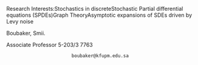 Research Interests:Stochastics in discreteStochastic Partial differential equations (SPDEs)Graph TheoryAsymptotic expansions of SDEs driven by Levy noise

Boubaker, Smii.
                
Associate Professor
 5-203/3
 7763



                            boubaker@kfupm.edu.sa

